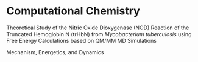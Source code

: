 # Computational Chemistry

Theoretical Study of the Nitric Oxide Dioxygenase (NOD) Reaction of
the Truncated Hemoglobin N (trHbN) from *Mycobacterium tuberculosis* 
using Free Energy Calculations based on QM/MM MD Simulations

Mechanism, Energetics, and Dynamics